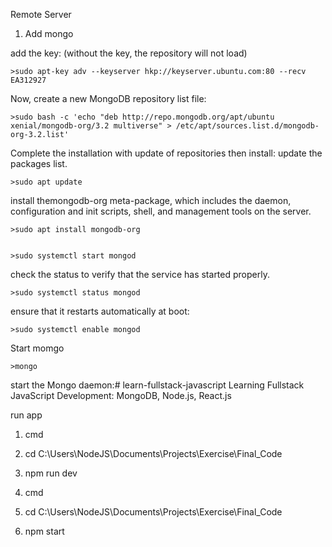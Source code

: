 Remote Server

1) Add mongo

 add the key: (without the key, the repository will not load)

	>sudo apt-key adv --keyserver hkp://keyserver.ubuntu.com:80 --recv EA312927

Now, create a new MongoDB repository list file:
	
	>sudo bash -c 'echo "deb http://repo.mongodb.org/apt/ubuntu xenial/mongodb-org/3.2 multiverse" > /etc/apt/sources.list.d/mongodb-org-3.2.list'

Complete the installation with update of repositories then install: update the packages list.

	>sudo apt update

install themongodb-org meta-package, which includes the daemon, configuration and init scripts, shell, and management tools on the server.
	
	>sudo apt install mongodb-org


	>sudo systemctl start mongod
	
check the status to verify that the service has started properly.


	>sudo systemctl status mongod

ensure that it restarts automatically at boot:

	>sudo systemctl enable mongod

 Start momgo

	>mongo


start the Mongo daemon:# learn-fullstack-javascript
Learning Fullstack JavaScript Development: MongoDB, Node.js, React.js

run app
1) cmd
2) cd C:\Users\NodeJS\Documents\Projects\Exercise\Final_Code
3) npm run dev

4) cmd
5) cd C:\Users\NodeJS\Documents\Projects\Exercise\Final_Code
6) npm start

